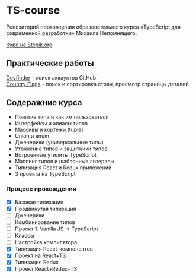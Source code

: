 # TS-course

Репозиторий прохождения образовательного курса «TypeScript для современной разработки» Михаила Непомнящего.

[Курс на Stepik.org](https://stepik.org/course/121859/info)

## Практические работы
[Devfinder](https://dev-finder.denisqa.ru/) - поиск аккаунтов GitHub.  
[Country Flags](https://countries.denisqa.ru/country/Albania) - поиск и сортировка стран, просмотр страницы деталей.  

## Содеражние курса

- Понятие типа и как им пользоваться
- Интерфейсы и алиасы типов
- Массивы и кортежи (tuple)
- Union и enum
- Дженерики (универсальные типы)
- Уточнение типов и защитники типов
- Встроенные утилиты TypeScript
- Маппинг типов и шаблонные литералы
- Типизация React и Redux приложений
- 3 проекта на TypeScript

### Процесс прохождения

- [x] Базовая типизация
- [x] Продвинутая типизация
- [ ] Дженерики
- [ ] Комбинирование типов
- [ ] Проект 1. Vanilla JS -> TypeScript
- [ ] Классы
- [ ] Настройка компилятора
- [x] Типизация React-компонентов
- [x] Проект на React+TS
- [x] Типизация Redux
- [x] Проект React+Redux+TS
